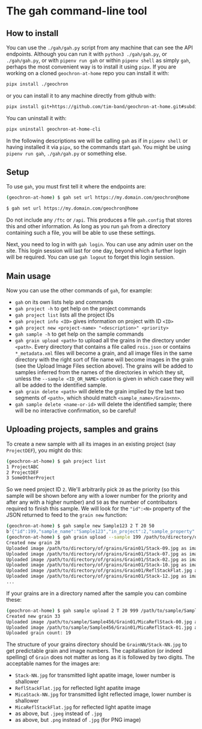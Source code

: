 # The gah command-line tool

## How to install

You can use the `./gah/gah.py` script from any machine that can
see the API endpoints. Although you can run it with
`python3 ./gah/gah.py`, or `./gah/gah.py`, or with
`pipenv run gah` or within `pipenv shell` as simply `gah`, perhaps
the most convenient way is to install it using `pipx`. If you are working
on a cloned `geochron-at-home` repo you can install it with:

```sh
pipx install ./geochron
```

or you can install it to any machine directly from github with:

```sh
pipx install git+https://github.com/tim-band/geochron-at-home.git#subdirectory=gah
```

You can uninstall it with:

```sh
pipx uninstall geochron-at-home-cli
```

In the following descriptions we will be calling `gah` as if in
`pipenv shell` or having installed it via `pipx`, so the commands
start `gah`. You might be using `pipenv run gah`, `./gah/gah.py`
or something else.

## Setup

To use `gah`, you must first tell it where the endpoints are:

```sh
(geochron-at-home) $ gah set url https://my.domain.com/geochron@home
```

```sh
$ gah set url https://my.domain.com/geochron@home
```

Do not include any `/ftc` or `/api`. This produces a file
`gah.config` that stores this and other information. As long
as you run `gah` from a directory containing such a
file, you will be able to use these settings.

Next, you need to log in with `gah login`. You can use
any admin user on the site. This login session will last for
one day, beyond which a further login will be required. You
can use `gah logout` to forget this login session.

## Main usage

Now you can use the other commands of `gah`, for example:

* `gah` on its own lists help and commands
* `gah project -h` to get help on the project commands
* `gah project list` lists all the project IDs
* `gah project info <ID>` gives information on project with ID `<ID>`
* `gah project new <project-name> "<description>" <priority>`
* `gah sample -h` to get help on the sample commands
* `gah grain upload <path>` to upload all the grains in
the directory under `<path>`. Every directory that contains a file called
`rois.json` or contains `*_metadata.xml` files will become a grain, and
all image files in the same directory with the right sort of file name
will become images in the grain (see the Upload Image Files section above).
The grains will be added to samples inferred from the names of the
directories in which they sit, unless the `--sample <ID_OR_NAME>` option
is given in which case they will all be added to the identified sample.
* `gah grain delete <path>` will delete the grain implied by the
last two segments of `<path>`, which should match `<sample_name>/Grain<nn>`.
* `gah sample delete <name-or-id>` will delete the identified
sample; there will be no interactive confirmation, so be careful!

## Uploading projects, samples and grains

To create a new sample with all its images in an existing project (say
`ProjectDEF`), you might do this:

```sh
(geochron-at-home) $ gah project list
1 ProjectABC
2 ProjectDEF
3 SomeOtherProject
```

So we need project ID `2`. We'll arbitrarily pick `20` as the priority (so
this sample will be shown before any with a lower number for the
priority and after any with a higher number) and `50` as the number of
contributors required to finish this sample. We will look for the
`"id":<N>` property of the JSON returned to feed to the `grain new`
function:

```sh
(geochron-at-home) $ gah sample new Sample123 2 T 20 50
b'{"id":199,"sample_name":"Sample123","in_project":2,"sample_property":"T","priority":20,"min_contributor_num":50,"completed":false}'
(geochron-at-home) $ gah grain upload --sample 199 /path/to/directory/of/grains
Created new grain 28
Uploaded image /path/to/directory/of/grains/Grain01/Stack-09.jpg as image 469
Uploaded image /path/to/directory/of/grains/Grain01/Stack-07.jpg as image 470
Uploaded image /path/to/directory/of/grains/Grain01/Stack-02.jpg as image 471
Uploaded image /path/to/directory/of/grains/Grain01/Stack-10.jpg as image 472
Uploaded image /path/to/directory/of/grains/Grain01/ReflStackFlat.jpg as image 473
Uploaded image /path/to/directory/of/grains/Grain01/Stack-12.jpg as image 474
...
```

If your grains are in a directory named after the sample you can combine
these:

```sh
(geochron-at-home) $ gah sample upload 2 T 20 999 /path/to/sample/Sample456
Created new grain 33
Uploaded image /path/to/sample/Sample456/Grain01/MicaReflStack-00.jpg as image 4981
Uploaded image /path/to/sample/Sample456/Grain01/MicaReflStack-01.jpg as image 4982
Uploaded grain count: 19
```

The structure of your grains directory should be `GrainNN/Stack-NN.jpg` to
get predictable grain and image numbers. The capitalisation (or indeed spelling)
of `Grain` does not matter as long as it is followed by two digits. The acceptable
names for the images are:

* `Stack-NN.jpg` for transmitted light apatite image, lower number is shallower
* `ReflStackFlat.jpg` for reflected light apatite image
* `MicaStack-NN.jpg` for transmitted light reflected image, lower number is shallower
* `MicaReflStackFlat.jpg` for reflected light apatite image
* as above, but `.jpeg` instead of `.jpg`
* as above, but `.png` instead of `.jpg` (for PNG image)

